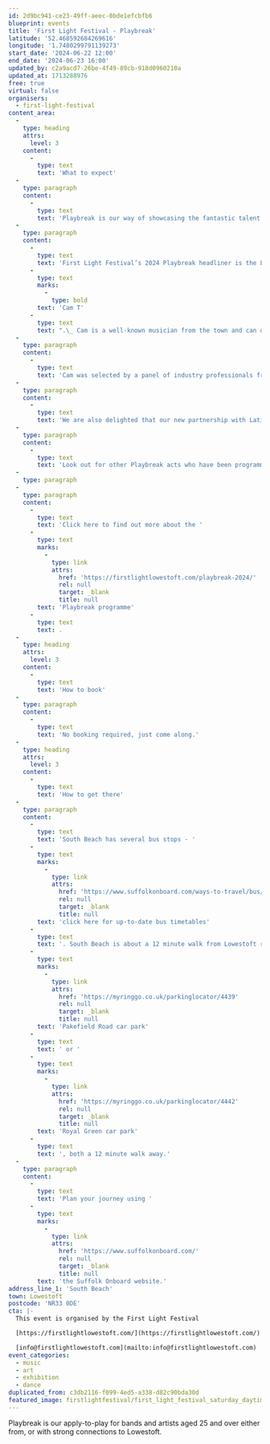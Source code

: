 ```yaml
---
id: 2d9bc941-ce23-49ff-aeec-0bde1efcbfb6
blueprint: events
title: 'First Light Festival - Playbreak'
latitude: '52.468592684269616'
longitude: '1.7480299791139273'
start_date: '2024-06-22 12:00'
end_date: '2024-06-23 16:00'
updated_by: c2a9acd7-26be-4f49-89cb-918d0960210a
updated_at: 1713288976
free: true
virtual: false
organisers:
  - first-light-festival
content_area:
  -
    type: heading
    attrs:
      level: 3
    content:
      -
        type: text
        text: 'What to expect'
  -
    type: paragraph
    content:
      -
        type: text
        text: 'Playbreak is our way of showcasing the fantastic talent to be found in our local music scene and as well as programming a range of Playbreak musicians across the weekend, one lucky act is given opportunity to play a headline set on our main Sunlight Stage.'
  -
    type: paragraph
    content:
      -
        type: text
        text: 'First Light Festival’s 2024 Playbreak headliner is the Lowestoft legend, '
      -
        type: text
        marks:
          -
            type: bold
        text: 'Cam T'
      -
        type: text
        text: ".\_ Cam is a well-known musician from the town and can often be seen busking in the High Street.\_ Alongside entertaining the community, Cam has been working hard, writing and releasing his own vibrant pop songs and playing sell-out shows with his band in venues such as The Waterfront in Norwich. Cam’s performance on the Festival’s main stage on Saturday afternoon is sure to warm the hearts of so many local people who have supported his journey this far and we’re really excited to see this special moment!"
  -
    type: paragraph
    content:
      -
        type: text
        text: 'Cam was selected by a panel of industry professionals from a total of 90 applications to Playbreak.'
  -
    type: paragraph
    content:
      -
        type: text
        text: 'We are also delighted that our new partnership with Latitude Festival means that Cam has also been given the chance to play at this iconic local festival in July.'
  -
    type: paragraph
    content:
      -
        type: text
        text: 'Look out for other Playbreak acts who have been programmed across the First Light weekend, where they will be playing in Kensington Gardens and also in a special Playbreak Showcase at East Point Pavilion on Sunday afternoon.'
  -
    type: paragraph
  -
    type: paragraph
    content:
      -
        type: text
        text: 'Click here to find out more about the '
      -
        type: text
        marks:
          -
            type: link
            attrs:
              href: 'https://firstlightlowestoft.com/playbreak-2024/'
              rel: null
              target: _blank
              title: null
        text: 'Playbreak programme'
      -
        type: text
        text: .
  -
    type: heading
    attrs:
      level: 3
    content:
      -
        type: text
        text: 'How to book'
  -
    type: paragraph
    content:
      -
        type: text
        text: 'No booking required, just come along.'
  -
    type: heading
    attrs:
      level: 3
    content:
      -
        type: text
        text: 'How to get there'
  -
    type: paragraph
    content:
      -
        type: text
        text: 'South Beach has several bus stops - '
      -
        type: text
        marks:
          -
            type: link
            attrs:
              href: 'https://www.suffolkonboard.com/ways-to-travel/bus/bus-timetables/?s-timetable=lowestoft'
              rel: null
              target: _blank
              title: null
        text: 'click here for up-to-date bus timetables'
      -
        type: text
        text: '. South Beach is about a 12 minute walk from Lowestoft rail station. The nearest car park is '
      -
        type: text
        marks:
          -
            type: link
            attrs:
              href: 'https://myringgo.co.uk/parkinglocator/4439'
              rel: null
              target: _blank
              title: null
        text: 'Pakefield Road car park'
      -
        type: text
        text: ' or '
      -
        type: text
        marks:
          -
            type: link
            attrs:
              href: 'https://myringgo.co.uk/parkinglocator/4442'
              rel: null
              target: _blank
              title: null
        text: 'Royal Green car park'
      -
        type: text
        text: ', both a 12 minute walk away.'
  -
    type: paragraph
    content:
      -
        type: text
        text: 'Plan your journey using '
      -
        type: text
        marks:
          -
            type: link
            attrs:
              href: 'https://www.suffolkonboard.com/'
              rel: null
              target: _blank
              title: null
        text: 'the Suffolk Onboard website.'
address_line_1: 'South Beach'
town: Lowestoft
postcode: 'NR33 0DE'
cta: |-
  This event is organised by the First Light Festival

  [https://firstlightlowestoft.com/](https://firstlightlowestoft.com/)

  [info@firstlightlowestoft.com](mailto:info@firstlightlowestoft.com)
event_categories:
  - music
  - art
  - exhibition
  - dance
duplicated_from: c3db2116-f099-4ed5-a338-d82c90bda30d
featured_image: firstlightfestival/first_light_festival_saturday_daytime-101.jpg
---
```

Playbreak is our apply-to-play for bands and artists aged 25 and over either from, or with strong connections to Lowestoft.